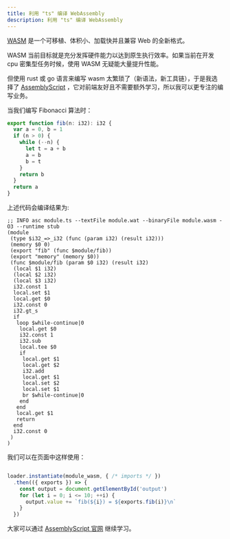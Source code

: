 ```yaml
---
title: 利用 "ts" 编译 WebAssembly
description: 利用 "ts" 编译 WebAssembly
---
```


[WASM](https://www.wasm.com.cn/) 是一个可移植、体积小、加载快并且兼容 Web 的全新格式。

WASM 当前目标就是充分发挥硬件能力以达到原生执行效率。如果当前在开发 cpu 密集型任务时候，使用 WASM 无疑能大量提升性能。

但使用 rust 或 go 语言来编写 wasm 太繁琐了（新语法，新工具链），于是我选择了 [AssemblyScript](https://www.assemblyscript.org/) ，它对前端友好且不需要额外学习，所以我可以更专注的编写业务。

当我们编写 Fibonacci 算法时：

```ts
export function fib(n: i32): i32 {
  var a = 0, b = 1
  if (n > 0) {
    while (--n) {
      let t = a + b
      a = b
      b = t
    }
    return b
  }
  return a
}
```

上述代码会编译结果为:

```wat
;; INFO asc module.ts --textFile module.wat --binaryFile module.wasm -O3 --runtime stub
(module
 (type $i32_=>_i32 (func (param i32) (result i32)))
 (memory $0 0)
 (export "fib" (func $module/fib))
 (export "memory" (memory $0))
 (func $module/fib (param $0 i32) (result i32)
  (local $1 i32)
  (local $2 i32)
  (local $3 i32)
  i32.const 1
  local.set $1
  local.get $0
  i32.const 0
  i32.gt_s
  if
   loop $while-continue|0
    local.get $0
    i32.const 1
    i32.sub
    local.tee $0
    if
     local.get $1
     local.get $2
     i32.add
     local.get $1
     local.set $2
     local.set $1
     br $while-continue|0
    end
   end
   local.get $1
   return
  end
  i32.const 0
 )
)
```

我们可以在页面中这样使用：
```js

loader.instantiate(module_wasm, { /* imports */ })
  .then(({ exports }) => {
    const output = document.getElementById('output')
    for (let i = 0; i <= 10; ++i) {
      output.value += `fib(${i}) = ${exports.fib(i)}\n`
    }
  })
``` 

大家可以通过 [AssemblyScript 官网](https://www.assemblyscript.org/) 继续学习。
